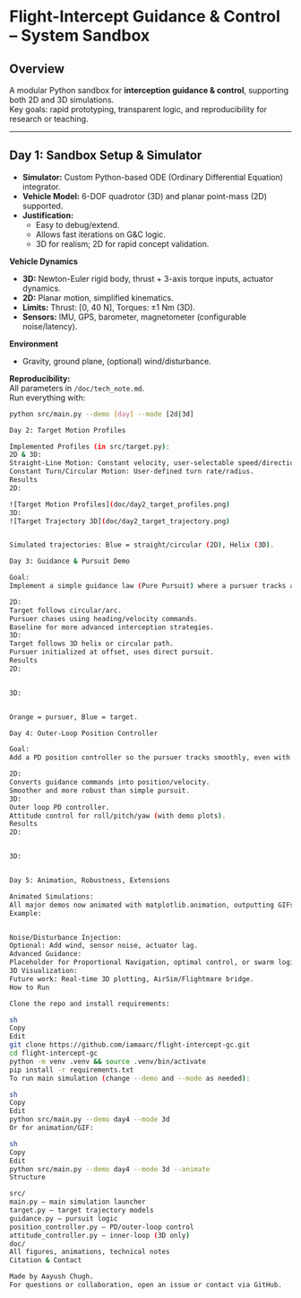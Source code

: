 # Flight-Intercept Guidance & Control – System Sandbox

## Overview

A modular Python sandbox for **interception guidance & control**, supporting both 2D and 3D simulations.  
Key goals: rapid prototyping, transparent logic, and reproducibility for research or teaching.

---

## Day 1: Sandbox Setup & Simulator

- **Simulator:** Custom Python-based ODE (Ordinary Differential Equation) integrator.
- **Vehicle Model:** 6-DOF quadrotor (3D) and planar point-mass (2D) supported.
- **Justification:** 
  - Easy to debug/extend.
  - Allows fast iterations on G&C logic.
  - 3D for realism; 2D for rapid concept validation.

**Vehicle Dynamics**
- **3D:** Newton-Euler rigid body, thrust + 3-axis torque inputs, actuator dynamics.
- **2D:** Planar motion, simplified kinematics.
- **Limits:** Thrust: [0, 40 N], Torques: ±1 Nm (3D).
- **Sensors:** IMU, GPS, barometer, magnetometer (configurable noise/latency).

**Environment**
- Gravity, ground plane, (optional) wind/disturbance.

**Reproducibility:**  
All parameters in `/doc/tech_note.md`.  
Run everything with:  
```sh
python src/main.py --demo [day] --mode [2d|3d]

Day 2: Target Motion Profiles

Implemented Profiles (in src/target.py):
2D & 3D:
Straight-Line Motion: Constant velocity, user-selectable speed/direction.
Constant Turn/Circular Motion: User-defined turn rate/radius.
Results
2D:

![Target Motion Profiles](doc/day2_target_profiles.png)
3D:
![Target Trajectory 3D](doc/day2_target_trajectory.png)


Simulated trajectories: Blue = straight/circular (2D), Helix (3D).

Day 3: Guidance & Pursuit Demo

Goal:
Implement a simple guidance law (Pure Pursuit) where a pursuer tracks a moving target.

2D:
Target follows circular/arc.
Pursuer chases using heading/velocity commands.
Baseline for more advanced interception strategies.
3D:
Target follows 3D helix or circular path.
Pursuer initialized at offset, uses direct pursuit.
Results
2D:


3D:


Orange = pursuer, Blue = target.

Day 4: Outer-Loop Position Controller

Goal:
Add a PD position controller so the pursuer tracks smoothly, even with noise/disturbances.

2D:
Converts guidance commands into position/velocity.
Smoother and more robust than simple pursuit.
3D:
Outer loop PD controller.
Attitude control for roll/pitch/yaw (with demo plots).
Results
2D:


3D:


Day 5: Animation, Robustness, Extensions

Animated Simulations:
All major demos now animated with matplotlib.animation, outputting GIFs in /doc/.
Example:


Noise/Disturbance Injection:
Optional: Add wind, sensor noise, actuator lag.
Advanced Guidance:
Placeholder for Proportional Navigation, optimal control, or swarm logic.
3D Visualization:
Future work: Real-time 3D plotting, AirSim/Flightmare bridge.
How to Run

Clone the repo and install requirements:

sh
Copy
Edit
git clone https://github.com/iamaarc/flight-intercept-gc.git
cd flight-intercept-gc
python -m venv .venv && source .venv/bin/activate
pip install -r requirements.txt
To run main simulation (change --demo and --mode as needed):

sh
Copy
Edit
python src/main.py --demo day4 --mode 3d
Or for animation/GIF:

sh
Copy
Edit
python src/main.py --demo day4 --mode 3d --animate
Structure

src/
main.py – main simulation launcher
target.py – target trajectory models
guidance.py – pursuit logic
position_controller.py – PD/outer-loop control
attitude_controller.py – inner-loop (3D only)
doc/
All figures, animations, technical notes
Citation & Contact

Made by Aayush Chugh.
For questions or collaboration, open an issue or contact via GitHub.

